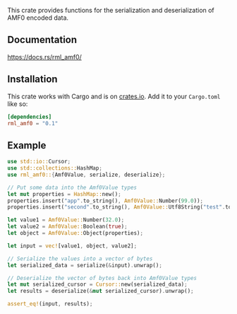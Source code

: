 This crate provides functions for the serialization and deserialization of AMF0 encoded data.

## Documentation

https://docs.rs/rml_amf0/

## Installation

This crate works with Cargo and is on [crates.io](http://crates.io).  Add it to your `Cargo.toml` like so:
```toml
[dependencies]
rml_amf0 = "0.1"
``` 

## Example

```rust
use std::io::Cursor;
use std::collections::HashMap;
use rml_amf0::{Amf0Value, serialize, deserialize};

// Put some data into the Amf0Value types
let mut properties = HashMap::new();
properties.insert("app".to_string(), Amf0Value::Number(99.0));
properties.insert("second".to_string(), Amf0Value::Utf8String("test".to_string()));

let value1 = Amf0Value::Number(32.0);
let value2 = Amf0Value::Boolean(true);
let object = Amf0Value::Object(properties);

let input = vec![value1, object, value2];

// Serialize the values into a vector of bytes
let serialized_data = serialize(&input).unwrap();

// Deserialize the vector of bytes back into Amf0Value types
let mut serialized_cursor = Cursor::new(serialized_data);
let results = deserialize(&mut serialized_cursor).unwrap();

assert_eq!(input, results);
```


